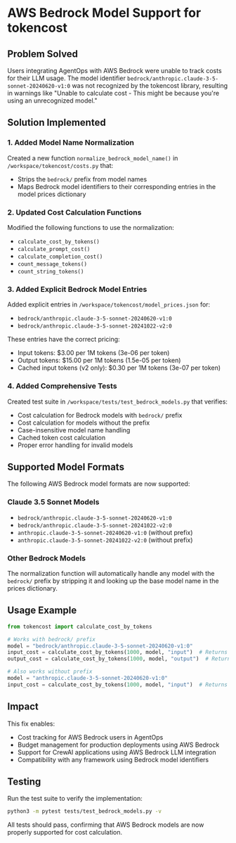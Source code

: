 # AWS Bedrock Model Support for tokencost

## Problem Solved
Users integrating AgentOps with AWS Bedrock were unable to track costs for their LLM usage. The model identifier `bedrock/anthropic.claude-3-5-sonnet-20240620-v1:0` was not recognized by the tokencost library, resulting in warnings like "Unable to calculate cost - This might be because you're using an unrecognized model."

## Solution Implemented

### 1. Added Model Name Normalization
Created a new function `normalize_bedrock_model_name()` in `/workspace/tokencost/costs.py` that:
- Strips the `bedrock/` prefix from model names
- Maps Bedrock model identifiers to their corresponding entries in the model prices dictionary

### 2. Updated Cost Calculation Functions
Modified the following functions to use the normalization:
- `calculate_cost_by_tokens()`
- `calculate_prompt_cost()`
- `calculate_completion_cost()`
- `count_message_tokens()`
- `count_string_tokens()`

### 3. Added Explicit Bedrock Model Entries
Added explicit entries in `/workspace/tokencost/model_prices.json` for:
- `bedrock/anthropic.claude-3-5-sonnet-20240620-v1:0`
- `bedrock/anthropic.claude-3-5-sonnet-20241022-v2:0`

These entries have the correct pricing:
- Input tokens: $3.00 per 1M tokens (3e-06 per token)
- Output tokens: $15.00 per 1M tokens (1.5e-05 per token)
- Cached input tokens (v2 only): $0.30 per 1M tokens (3e-07 per token)

### 4. Added Comprehensive Tests
Created test suite in `/workspace/tests/test_bedrock_models.py` that verifies:
- Cost calculation for Bedrock models with `bedrock/` prefix
- Cost calculation for models without the prefix
- Case-insensitive model name handling
- Cached token cost calculation
- Proper error handling for invalid models

## Supported Model Formats

The following AWS Bedrock model formats are now supported:

### Claude 3.5 Sonnet Models
- `bedrock/anthropic.claude-3-5-sonnet-20240620-v1:0`
- `bedrock/anthropic.claude-3-5-sonnet-20241022-v2:0`
- `anthropic.claude-3-5-sonnet-20240620-v1:0` (without prefix)
- `anthropic.claude-3-5-sonnet-20241022-v2:0` (without prefix)

### Other Bedrock Models
The normalization function will automatically handle any model with the `bedrock/` prefix by stripping it and looking up the base model name in the prices dictionary.

## Usage Example

```python
from tokencost import calculate_cost_by_tokens

# Works with bedrock/ prefix
model = "bedrock/anthropic.claude-3-5-sonnet-20240620-v1:0"
input_cost = calculate_cost_by_tokens(1000, model, "input")  # Returns $0.003
output_cost = calculate_cost_by_tokens(1000, model, "output")  # Returns $0.015

# Also works without prefix
model = "anthropic.claude-3-5-sonnet-20240620-v1:0"
input_cost = calculate_cost_by_tokens(1000, model, "input")  # Returns $0.003
```

## Impact

This fix enables:
- Cost tracking for AWS Bedrock users in AgentOps
- Budget management for production deployments using AWS Bedrock
- Support for CrewAI applications using AWS Bedrock LLM integration
- Compatibility with any framework using Bedrock model identifiers

## Testing

Run the test suite to verify the implementation:

```bash
python3 -m pytest tests/test_bedrock_models.py -v
```

All tests should pass, confirming that AWS Bedrock models are now properly supported for cost calculation.